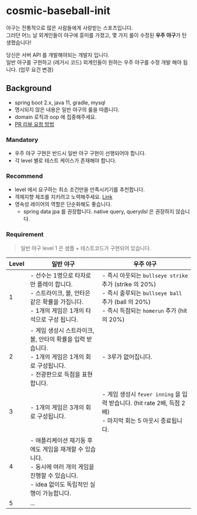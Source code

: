 # cosmic-baseball-init

야구는 전통적으로 많은 사람들에게 사랑받는 스포츠입니다.  
그러던 어느 날 외계인들이 야구에 흥미를 가졌고, 몇 가지 룰이 수정된 **우주 야구**가 탄생했습니다!

당신은 서버 API 를 개발해야되는 개발자 입니다.  
일반 야구를 구현하고 (레거시 코드) 외계인들이 원하는 우주 야구를 수정 개발 해야 됩니다. (업무 요건 변경)

## Background

- spring boot 2.x, java 11, gradle, mysql
- 명시되지 않은 내용은 일반 야구의 룰을 따릅니다.
- domain 로직과 oop 에 집중해주세요.
- [PR 리뷰 요청 방법](https://github.com/Programmers-Hyune-c/cosmic-baseball-init/wiki/PR-%EB%A6%AC%EB%B7%B0-%EC%9A%94%EC%B2%AD-%EB%B0%A9%EB%B2%95)

### Mandatory

- 우주 야구 구현은 반드시 일반 야구 구현이 선행되어야 합니다.
- 각 level 별로 테스트 케이스가 존재해야 합니다.

### Recommend

- level 에서 요구하는 최소 조건만을 만족시키기를 추천합니다.
- 객체지향 체조를 지키려고 노력해주세요. [Link](https://williamdurand.fr/2013/06/03/object-calisthenics/)
- 영속성 레이어의 역할은 단순화해도 좋습니다.
    - spring data jpa 를 권장합니다. native query, querydsl 은 권장하지 않습니다.

### Requirement

> 일반 야구 level 1 은 샘플 + 테스트코드가 구현되어 있습니다.

| Level | 일반 야구                                                                                            | 우주 야구                                                                                                                              |
|-------|--------------------------------------------------------------------------------------------------|------------------------------------------------------------------------------------------------------------------------------------|
| 1     | - 선수는 1명으로 타자로만 플레이 합니다.<br/>- 스트라이크, 볼, 안타은 같은 확률을 가집니다.<br/>- 1개의 게임은 1개의 타석으로 구성 됩니다.         | - 즉시 아웃되는 `bullseye strike` 추가 (strike 의 20%)<br/>- 즉시 출루되는 `bullseye ball` 추가 (ball 의 20%)<br/>- 즉시 득점되는 `homerun` 추가 (hit 의 20%) |
| 2     | - 게임 생성시 스트라이크, 볼, 안타의 확률을 입력 받습니다.<br/>- 1개의 게임은 1개의 회로 구성됩니다.<br/>- 전광판으로 득점을 표현합니다.           | - 3루가 없어집니다.                                                                                                                       |
| 3     | - 1개의 게임은 3개의 회로 구성됩니다.                                                                          | - 게임 생성시 `fever inning` 을 입력 받습니다. (hit rate 2배, 득점 2배)<br/>- 마지막 회는 5 아웃시 종료됩니다.                                                  |
| 4     | - 애플리케이션 재기동 후에도 게임을 재개할 수 있습니다.<br/>- 동시에 여러 개의 게임을 진행할 수 있습니다. <br/>- idea 없이도 독립적인 실행이 가능합니다. |                                                                                                                                    |
| 5     | ...                                                                                              |                                                                                                                                    |


